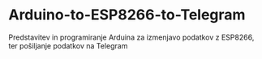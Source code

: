 # Arduino-to-ESP8266-to-Telegram
Predstavitev in programiranje Arduina za izmenjavo podatkov z ESP8266, ter pošiljanje podatkov na Telegram
